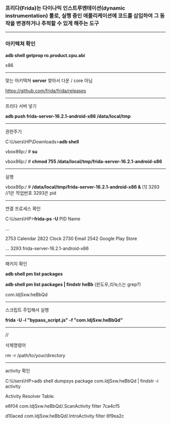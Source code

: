 ### 프리다(Frida)는 다이나믹 인스트루멘테이션(dynamic instrumentation) 툴로, 실행 중인 애플리케이션에 코드를 삽입하여 그 동작을 변경하거나 추적할 수 있게 해주는 도구

---

### 아키텍쳐 확인
**adb shell getprop ro.product.cpu.abi**

x86

---

맞는 아키텍쳐 **server** 찾아서 다운 / core 아님

https://github.com/frida/frida/releases

---

프리다 서버 넣기

**adb push frida-server-16.2.1-android-x86 /data/local/tmp**

---

권한주기

C:\Users\HP\Downloads>**adb shell**

vbox86p:/ # **su**

vbox86p:/ # **chmod 755 /data/local/tmp/frida-server-16.2.1-android-x86**

---

실행

vbox86p:/ # **/data/local/tmp/frida-server-16.2.1-android-x86 &**
[1] 3293   //1은 작업번호 3293은 pid

---

연결 프로세스 확인

C:\Users\HP>**frida-ps -U**
PID  Name

...

2753  Calendar
2822  Clock
2730  Email
2542  Google Play Store

…
3293  frida-server-16.2.1-android-x86

---

패키지 확인

**adb shell pm list packages**

**adb shell pm list packages | findstr heBb** (윈도우,리눅스는 grep?)

com.ldjSxw.heBbQd

---

스크립트 주입해서 실행

**frida -U -l "bypass_script.js" -f "com.ldjSxw.heBbQd"**

---

//

삭제명령어 

rm -r /path/to/your/directory

---

activity 확인

C:\Users\HP>adb shell dumpsys package com.ldjSxw.heBbQd | findstr -i activity

Activity Resolver Table:

e6f04 com.ldjSxw.heBbQd/.ScanActivity filter 7ca4cf5

d10aced com.ldjSxw.heBbQd/.IntroActivity filter 6f9ea2c
